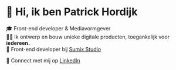 # 👋 Hi, ik ben Patrick Hordijk


🎓 Front-end developer & Mediavormgever   
🧑‍💻 Ik ontwerp en bouw unieke digitale producten, toegankelijk voor **iedereen.**    
💼 Front-end developer bij [Sumix Studio](https://www.linkedin.com/company/sumixstudio/)  


🔗 Connect met mij op [LinkedIn](https://www.linkedin.com/in/patrick-hordijk/)

